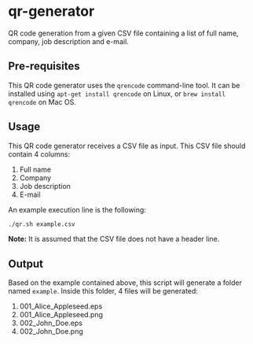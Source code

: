 # qr-generator
QR code generation from a given CSV file containing a list of full name,
company, job description and e-mail.

## Pre-requisites
This QR code generator uses the `qrencode` command-line tool. It can be
installed using `apt-get install qrencode` on Linux, or `brew install qrencode` on
Mac OS.

## Usage
This QR code generator receives a CSV file as input. This CSV file should
contain 4 columns:
1. Full name
2. Company
3. Job description
4. E-mail

An example execution line is the following:
```bash
./qr.sh example.csv
```

**Note:** It is assumed that the CSV file does not have a header line.

## Output
Based on the example contained above, this script will generate a folder named
`example`. Inside this folder, 4 files will be generated:
1. 001\_Alice\_Appleseed.eps
2. 001\_Alice\_Appleseed.png
3. 002\_John\_Doe.eps
4. 002\_John\_Doe.png

